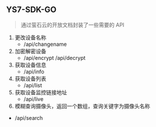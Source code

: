 ## YS7-SDK-GO
> 通过萤石云的开放文档封装了一些需要的 API

1. 更改设备名称
   - /api/changename
3. 加密解密设备
   - /api/encrypt /api/decrypt
5. 获取设备信息
   - /api/info
7. 获取设备列表
   - /api/list
9. 获取设备监控链接地址
   - /api/live
10. 模糊查询摄像头，返回一个数组，查询关键字为摄像头名称
   - /api/search